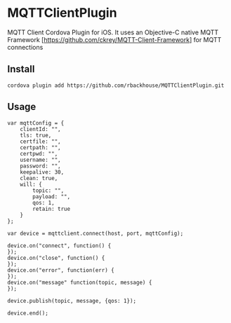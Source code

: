 MQTTClientPlugin
================

MQTT Client Cordova Plugin for iOS. It uses an Objective-C native MQTT Framework [https://github.com/ckrey/MQTT-Client-Framework] for MQTT connections

Install
-------
`cordova plugin add https://github.com/rbackhouse/MQTTClientPlugin.git`

Usage
-----

```
var mqttConfig = {
	clientId: "",
	tls: true,
	certfile: "",
	certpath: "",
	certpwd: "",
	username: "",
	password: "",
	keepalive: 30,
	clean: true,
	will: {
		topic: "",
		payload: "",
		qos: 1,
		retain: true
	}
};

var device = mqttclient.connect(host, port, mqttConfig);

device.on("connect", function() {
});
device.on("close", function() {
});
device.on("error", function(err) {	
});
device.on("message" function(topic, message) {
});

device.publish(topic, message, {qos: 1});

device.end();
```